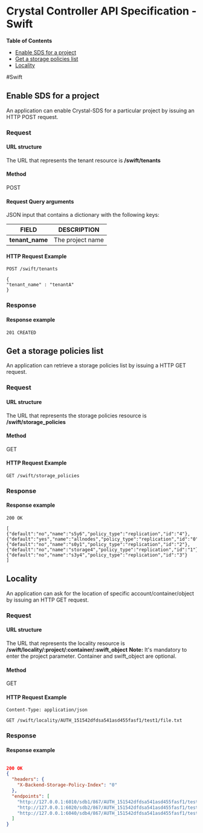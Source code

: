 Crystal Controller API Specification - Swift
============================================
**Table of Contents**

- [Enable SDS for a project](#enable-sds-for-a-project)
- [Get a storage policies list](#get-a-storage-policies-list)
- [Locality](#locality)

#Swift

## Enable SDS for a project

An application can enable Crystal-SDS for a particular project by issuing an HTTP POST request.

### Request

#### URL structure
The URL that represents the tenant resource is
**/swift/tenants**

#### Method
POST

#### Request Query arguments
JSON input that contains a dictionary with the following keys:

FIELD |  DESCRIPTION
--- | ---
**tenant_name** | The project name

#### HTTP Request Example

```
POST /swift/tenants

{
"tenant_name" : "tenantA"
}
```

### Response

#### Response example

```
201 CREATED
```


## Get a storage policies list

An application can retrieve a storage policies list by issuing a HTTP GET request.

### Request

#### URL structure
The URL that represents the storage policies resource is
**/swift/storage_policies**

#### Method
GET

#### HTTP Request Example

```
GET /swift/storage_policies
```

### Response

#### Response example

```
200 OK

[
{"default":"no","name":"s5y6","policy_type":"replication","id":"4"},
{"default":"yes","name":"allnodes","policy_type":"replication","id":"0"},
{"default":"no","name":"s0y1","policy_type":"replication","id":"2"},
{"default":"no","name":"storage4","policy_type":"replication","id":"1"},
{"default":"no","name":"s3y4","policy_type":"replication","id":"3"}
]

```

## Locality

An application can ask for the location of specific account/container/object by issuing an HTTP GET request.

### Request

#### URL structure
The URL that represents the locality resource is
**/swift/locality/:project/:container/:swift_object**
**Note:** It's mandatory to enter the project parameter. Container and swift_object are optional.

#### Method
GET

#### HTTP Request Example

```
Content-Type: application/json

GET /swift/locality/AUTH_151542dfdsa541asd455fasf1/test1/file.txt
```

### Response

#### Response example

```json

200 OK
{
  "headers": {
    "X-Backend-Storage-Policy-Index": "0"
  },
  "endpoints": [
    "http://127.0.0.1:6010/sdb1/867/AUTH_151542dfdsa541asd455fasf1/test1/file.txt",
    "http://127.0.0.1:6020/sdb2/867/AUTH_151542dfdsa541asd455fasf1/test1/file.txt",
    "http://127.0.0.1:6040/sdb4/867/AUTH_151542dfdsa541asd455fasf1/test1/file.txt"
  ]
}
```
